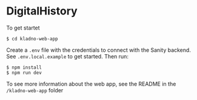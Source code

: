 # DigitalHistory

To get startet

```
$ cd kladno-web-app
```
Create a `.env` file with the credentials to connect with the Sanity backend. See `.env.local.example` to get started.
Then run:

```
$ npm install
$ npm run dev
```

To see more information about the web app, see the README in the `/kladno-web-app` folder
